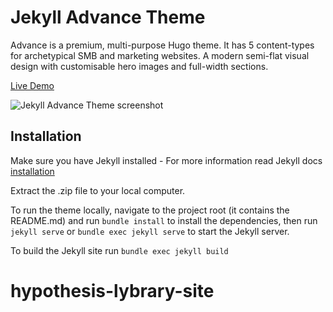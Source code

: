 # Jekyll Advance Theme

Advance is a premium, multi-purpose Hugo theme. It has 5 content-types for archetypical SMB and marketing websites. A modern semi-flat visual design with customisable hero images and full-width sections.

[Live Demo](https://jekyll-advance-pro.netlify.com/)

![Jekyll Advance Theme screenshot](https://www.zerostatic.io/theme/jekyll-advance-pro/screenshot.png)

## Installation

Make sure you have Jekyll installed - For more information read Jekyll docs [installation](https://jekyllrb.com/docs/installation/)

Extract the .zip file to your local computer.

To run the theme locally, navigate to the project root (it contains the README.md) and run `bundle install` to install the dependencies, then run `jekyll serve` or `bundle exec jekyll serve` to start the Jekyll server.

To build the Jekyll site run `bundle exec jekyll build`
# hypothesis-lybrary-site
